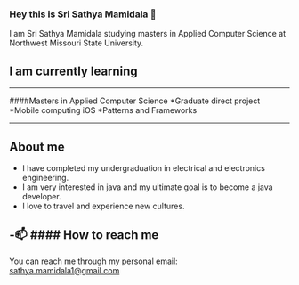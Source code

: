 ### Hey this is Sri Sathya Mamidala 👋
I am Sri Sathya Mamidala studying masters in Applied Computer Science at Northwest Missouri State University.



## I am currently learning
---
####Masters in Applied Computer Science
*Graduate direct project
*Mobile computing iOS
*Patterns and Frameworks

---
## About me
* I have completed my undergraduation in electrical and electronics engineering.
* I am very interested in java and my ultimate goal is to become a java developer.
* I love to travel and experience new cultures.







-📫 #### How to reach me
---
You can reach me through my personal email: sathya.mamidala1@gmail.com

